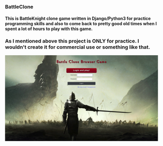 
### BattleClone
#### This is BattleKnight clone game written in Django/Python3 for practice programming skills and also to come back to pretty good old times when I spent a lot of hours to play with this game.

### As I mentioned above this project is ONLY for practice. I wouldn't create it for commercial use or something like that.
![picture](game_preview.png)
